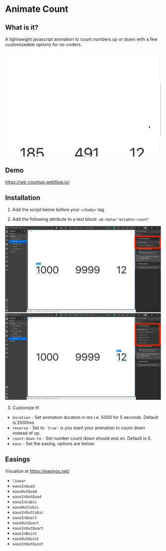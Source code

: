 # Animate Count

## What is it?

A lightweight javascript animation to count numbers up or down with a few customizeable options for no-coders.

![demo animation](/assets/animateCount.gif)

## Demo

https://wb-countup.webflow.io/

## Installation

1. Add the script below before your `</body>` tag.

2. Add the following attribute to a text block: `wb-data="aniamte-count"`

![setup screen 1](/assets/setup-screen1.webp)
![setup screen 2](/assets/setup-screen2.webp)

3. Customize it!

- `duration` - Set animation duration in ms i.e. 5000 for 5 seconds. Default is 2000ms
- `reverse` - Set to `'true'` is you want your animation to count down instead of up.
- `count-down-to` - Set number count down should end on. Default is 0.
- `ease` - Set the easing, options are below:

## Easings

Visualize at https://easings.net/

- `linear`
- `easeInQuad`
- `easeOutQuad`
- `easeInOutQuad`
- `easeInCubic`
- `easeOutCubic`
- `easeInOutCubic`
- `easeInQuart`
- `easeOutQuart`
- `easeInOutQuart`
- `easeInQuint`
- `easeOutQuint`
- `easeInOutQuint`
